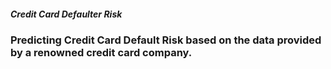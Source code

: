 ##### Credit Card Defaulter Risk

### Predicting Credit Card Default Risk based on the data provided by a renowned credit card company.